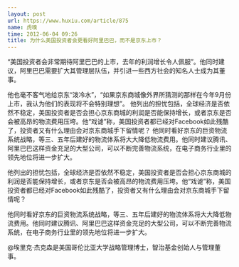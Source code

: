 ```yaml
---
layout: post
url: https://www.huxiu.com/article/875
name: 虎嗅
time: 2012-06-04 09:26
title: 为什么美国投资者会更看好阿里巴巴，而不是京东上市？
---
```

“美国投资者会非常期待阿里巴巴的上市，去年的利润增长令人佩服”。他同时建议，阿里巴巴需要扩大其管理层队伍，并引进一些西方社会的知名人士成为其董事。

他也毫不客气地给京东“泼冷水”，“如果京东商城像外界所猜测的那样在今年9月份上市，我认为他们的表现将不会特别理想”。 他列出的担忧包括，全球经济是否依然不稳定，美国投资者是否会担心京东商城的利润是否能保持增长，或者京东是否会被高昂的物流费用压垮。他“戏谑”称，美国投资者都已经对Facebook如此残酷了，投资者又有什么理由会对京东商城手下留情呢？ 他同时看好京东的巨资物流系统战略，等三、五年后建好的物流体系将大大降低物流费用。他同时建议腾讯、阿里巴巴这样资金充足的大型公司，可以不断完善物流系统，在电子商务行业里的领先地位将进一步扩大。

他列出的担忧包括，全球经济是否依然不稳定，美国投资者是否会担心京东商城的利润是否能保持增长，或者京东是否会被高昂的物流费用压垮。他“戏谑”称，美国投资者都已经对Facebook如此残酷了，投资者又有什么理由会对京东商城手下留情呢？

他同时看好京东的巨资物流系统战略，等三、五年后建好的物流体系将大大降低物流费用。他同时建议腾讯、阿里巴巴这样资金充足的大型公司，可以不断完善物流系统，在电子商务行业里的领先地位将进一步扩大。

@埃里克·杰克森是美国哥伦比亚大学战略管理博士，智治基金创始人与管理董事。

